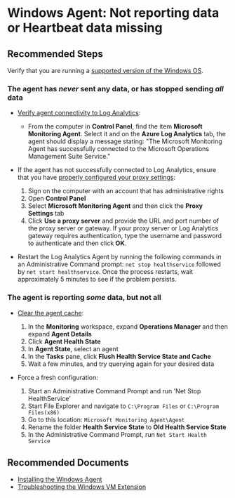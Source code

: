 
<properties
    pageTitle="Windows Agent: Not reporting data or Heartbeat data missing"
    description="Windows agent is not reporting heartbeat or other data"
    service="microsoft.operationalinsights"
    resource="operationalinsightsaccounts"
    authors="aliabuckner"
    ms.author="abuckner"
    displayorder=""
    selfHelpType="generic"
    supportTopicIds="32745396"
    resourceTags=""
    productPesIds="15725"
    cloudEnvironments="public, Blackforest, Fairfax, usnat, ussec"
	articleId="ef27edc9-33f4-4e95-9a69-a22050c84cf7"
	ownershipId="AzureMonitoring_LogAnalytics"
/>

# Windows Agent: Not reporting data or Heartbeat data missing

## **Recommended Steps**

Verify that you are running a [supported version of the Windows OS](https://docs.microsoft.com/azure/azure-monitor/platform/log-analytics-agent#supported-windows-operating-systems). 

### The agent has ***never*** sent any data, or has stopped sending ***all*** data

* [Verify agent connectivity to Log Analytics](https://docs.microsoft.com/azure/azure-monitor/platform/agent-windows#verify-agent-connectivity-to-log-analytics):

	* From the computer in **Control Panel**, find the item **Microsoft Monitoring Agent**. Select it and on the **Azure Log Analytics** tab, the agent should display a message stating: "The Microsoft Monitoring Agent has successfully connected to the Microsoft Operations Management Suite Service." 

* If the agent has not successfully connected to Log Analytics, ensure that you have [properly configured your proxy settings](https://docs.microsoft.com/azure/azure-monitor/platform/agent-manage#windows-agent-1):

	1. Sign on the computer with an account that has administrative rights
	2. Open **Control Panel**
	3. Select **Microsoft Monitoring Agent** and then click the **Proxy Settings** tab
	4. Click **Use a proxy server** and provide the URL and port number of the proxy server or gateway. If your proxy server or Log Analytics gateway requires authentication, type the username and password to authenticate and then click **OK**.
	
* Restart the Log Analytics Agent by running the following commands in an Administrative Command prompt: `net stop healthservice` followed by `net start healthservice`. Once the process restarts, wait approximately 5 minutes to see if the problem persists. 

### The agent is reporting ***some*** data, but not all

* [Clear the agent cache](https://docs.microsoft.com/system-center/scom/manage-clear-healthservice-cache?view=sc-om-2019#to-clear-the-cache):

	1. In the **Monitoring** workspace, expand **Operations Manager** and then expand **Agent Details**
	2. Click **Agent Health State**
	3. In **Agent State**, select an agent
	4. In the **Tasks** pane, click **Flush Health Service State and Cache**
	5. Wait a few minutes, and try querying again for your desired data

* Force a fresh configuration: 

	1. Start an Administrative Command Prompt and run 'Net Stop HealthService'
	2. Start File Explorer and navigate to `C:\Program Files` or `C:\Program Files(x86)`
	3. Go to this location: `Microsoft Monitoring Agent\Agent`
	4. Rename the folder **Health Service State** to **Old Health Service State**
	5. In the Administrative Command Prompt, run `Net Start Health Service`

## **Recommended Documents**

* [Installing the Windows Agent](https://docs.microsoft.com/azure/azure-monitor/platform/agent-windows) <br>
* [Troubleshooting the Windows VM Extension](https://docs.microsoft.com/azure/azure-monitor/platform/vmext-troubleshoot#troubleshooting-azure-windows-vm-extension) <br>
